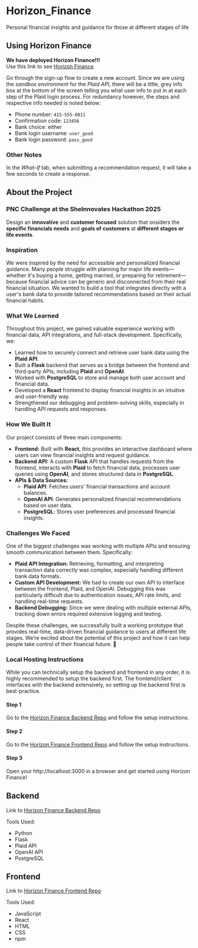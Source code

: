 # Horizon_Finance
Personal financial insights and guidance for those at different stages of life

## Using Horizon Finance
**We have deployed Horizon Finance!!!**  
Use this link to see [Horizon Finance](http://horizonfinancelb-1989960674.us-east-1.elb.amazonaws.com/)

Go through the sign-up flow to create a new account. Since we are using the *sandbox environment* for the *Plaid API*, there will be a little, grey info box at the bottom of the screen telling you what user info to put in at each step of the Plaid login process. For redundancy however, the steps and respective info needed is noted below:

- Phone number: `415-555-0011`
- Confirmation code: `123456`
- Bank choice: either
- Bank login username: `user_good`
- Bank login password: `pass_good`

### Other Notes
In the *What-If* tab, when submitting a recommendation request, it will take a few seconds to create a response. 

## About the Project 

### PNC Challenge at the SheInnovates Hackathon 2025
Design an **innovative** and **customer focused** solution that onsiders the **specific financials needs** and **goals of customers** at **different stages or life events**.

### Inspiration  
We were inspired by the need for accessible and personalized financial guidance. Many people struggle with planning for major life events—whether it's buying a home, getting married, or preparing for retirement—because financial advice can be generic and disconnected from their real financial situation. We wanted to build a tool that integrates directly with a user's bank data to provide tailored recommendations based on their actual financial habits.  

### What We Learned  
Throughout this project, we gained valuable experience working with financial data, API integrations, and full-stack development. Specifically, we:  
- Learned how to securely connect and retrieve user bank data using the **Plaid API**.  
- Built a **Flask** backend that serves as a bridge between the frontend and third-party APIs, including **Plaid** and **OpenAI**.  
- Worked with **PostgreSQL** to store and manage both user account and financial data.  
- Developed a **React** frontend to display financial insights in an intuitive and user-friendly way.  
- Strengthened our debugging and problem-solving skills, especially in handling API requests and responses.  

### How We Built It  
Our project consists of three main components:  

- **Frontend:** Built with **React**, this provides an interactive dashboard where users can view financial insights and request guidance.  
- **Backend API:** A custom **Flask** API that handles requests from the frontend, interacts with **Plaid** to fetch financial data, processes user queries using **OpenAI**, and stores structured data in **PostgreSQL**.  
- **APIs & Data Sources:**  
  - **Plaid API**: Fetches users' financial transactions and account balances.  
  - **OpenAI API**: Generates personalized financial recommendations based on user data.  
  - **PostgreSQL**: Stores user preferences and processed financial insights.  

### Challenges We Faced  
One of the biggest challenges was working with multiple APIs and ensuring smooth communication between them. Specifically:  
- **Plaid API Integration:** Retrieving, formatting, and interpreting transaction data correctly was complex, especially handling different bank data formats.  
- **Custom API Development:** We had to create our own API to interface between the frontend, Plaid, and OpenAI. Debugging this was particularly difficult due to authentication issues, API rate limits, and handling real-time requests.  
- **Backend Debugging:** Since we were dealing with multiple external APIs, tracking down errors required extensive logging and testing.  

Despite these challenges, we successfully built a working prototype that provides real-time, data-driven financial guidance to users at different life stages. We’re excited about the potential of this project and how it can help people take control of their financial future. 🚀

### Local Hosting Instructions
While you can technically setup the backend and frontend in any order, it is highly recommended to setup the backend first. The frontend/client interfaces with the backend extensively, so setting up the backend first is best-practice.
#### Step 1
Go to the [Horizon Finance Backend Repo](https://github.com/domcave/Horizon_Finance_backend.git) and follow the setup instructions.

#### Step 2 
Go to the [Horizon Finance Frontend Repo](https://github.com/domcave/Horizon_Finance_frontend.git) and follow the setup instructions.

#### Step 3
Open your http://localhost:3000 in a browser and get started using Horizon Finance!

## Backend
Link to [Horizon Finance Backend Repo](https://github.com/domcave/Horizon_Finance_backend.git)

Tools Used:
- Python
- Flask
- Plaid API
- OpenAI API
- PostgreSQL

## Frontend
Link to [Horizon Finance Frontend Repo](https://github.com/domcave/Horizon_Finance_frontend.git)

Tools Used:
- JavaScript
- React
- HTML
- CSS
- npm

